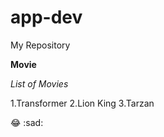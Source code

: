 # app-dev
My Repository

**Movie**

*List of Movies*

1.Transformer
2.Lion King
3.Tarzan

:joy:
:sad:
